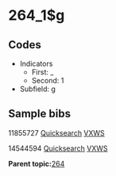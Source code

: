 # 264\_1$g

## Codes

-   Indicators
    -   First: \_
    -   Second: 1
-   Subfield: g

## Sample bibs

11855727 [Quicksearch](https://search.library.yale.edu/catalog/11855727) [VXWS](http://prodorbis.library.yale.edu:7014/vxws/GetHoldingsService?bibId=11855727)

14544594 [Quicksearch](https://search.library.yale.edu/catalog/14544594) [VXWS](http://prodorbis.library.yale.edu:7014/vxws/GetHoldingsService?bibId=14544594)

**Parent topic:**[264](../../tags/264/264.md)

